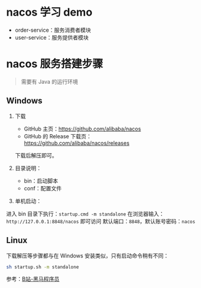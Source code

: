 # nacos 学习 demo

- order-service：服务消费者模块
- user-service：服务提供者模块

# nacos 服务搭建步骤

> 需要有 Java 的运行环境

## Windows

1. 下载
    - GitHub 主页：https://github.com/alibaba/nacos
    - GitHub 的 Release 下载页：https://github.com/alibaba/nacos/releases

    下载后解压即可。

2. 目录说明：
   - bin：启动脚本
   - conf：配置文件

3. 单机启动：

进入 bin 目录下执行：`startup.cmd -m standalone`
在浏览器输入：`http://127.0.0.1:8848/nacos` 即可访问
默认端口：`8848`，默认账号密码：`nacos`

## Linux

下载解压等步骤都与在 Windows 安装类似，只有启动命令稍有不同：
```bash
sh startup.sh -m standalone
```

参考：[B站-黑马程序员](https://www.bilibili.com/video/BV1LQ4y127n4?spm_id_from=333.337.search-card.all.click&vd_source=f46f487a38531c298d4fcdf33dc45ec9)